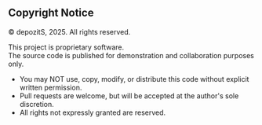 ## Copyright Notice

© depozitS, 2025. All rights reserved.

This project is proprietary software.  
The source code is published for demonstration and collaboration purposes only.

- You may NOT use, copy, modify, or distribute this code without explicit written permission.
- Pull requests are welcome, but will be accepted at the author's sole discretion.
- All rights not expressly granted are reserved.